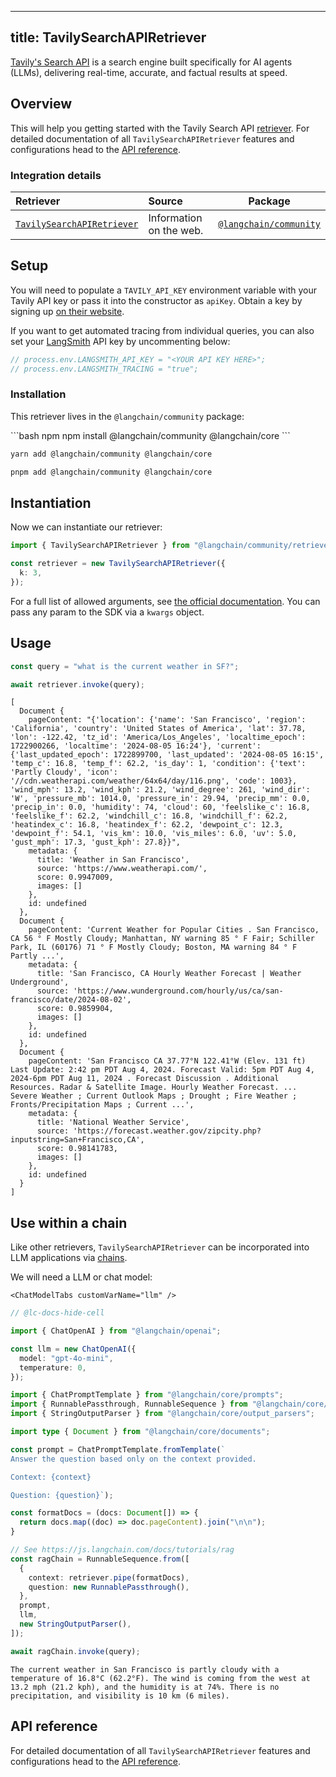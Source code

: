 ---

title: TavilySearchAPIRetriever
----

[Tavily's Search API](https://tavily.com) is a search engine built specifically for AI agents (LLMs), delivering real-time, accurate, and factual results at speed.

## Overview

This will help you getting started with the Tavily Search API [retriever](/oss/concepts/retrievers). For detailed documentation of all `TavilySearchAPIRetriever` features and configurations head to the [API reference](https://api.js.langchain.com/classes/langchain_community_retrievers_tavily_search_api.TavilySearchAPIRetriever.html).

### Integration details

| Retriever | Source | Package |
| :--- | :--- | :---: |
[`TavilySearchAPIRetriever`](https://api.js.langchain.com/classes/langchain_community_retrievers_tavily_search_api.TavilySearchAPIRetriever.html) | Information on the web. | [`@langchain/community`](https://npmjs.com/@langchain/community/) |

## Setup

You will need to populate a `TAVILY_API_KEY` environment variable with your Tavily API key or pass it into the constructor as `apiKey`. Obtain a key by signing up [on their website](https://tavily.com/).

If you want to get automated tracing from individual queries, you can also set your [LangSmith](https://docs.smith.langchain.com/) API key by uncommenting below:

```typescript
// process.env.LANGSMITH_API_KEY = "<YOUR API KEY HERE>";
// process.env.LANGSMITH_TRACING = "true";
```

### Installation

This retriever lives in the `@langchain/community` package:

<CodeGroup>
```bash npm
npm install @langchain/community @langchain/core
```

```bash yarn
yarn add @langchain/community @langchain/core
```

```bash pnpm
pnpm add @langchain/community @langchain/core
```
</CodeGroup>

## Instantiation

Now we can instantiate our retriever:

```typescript
import { TavilySearchAPIRetriever } from "@langchain/community/retrievers/tavily_search_api";

const retriever = new TavilySearchAPIRetriever({
  k: 3,
});
```

For a full list of allowed arguments, see [the official documentation](https://docs.tavily.com/docs/tavily-api/rest_api#parameters). You can pass any param to the SDK via a `kwargs` object.

## Usage

```typescript
const query = "what is the current weather in SF?";

await retriever.invoke(query);
```

```output
[
  Document {
    pageContent: "{'location': {'name': 'San Francisco', 'region': 'California', 'country': 'United States of America', 'lat': 37.78, 'lon': -122.42, 'tz_id': 'America/Los_Angeles', 'localtime_epoch': 1722900266, 'localtime': '2024-08-05 16:24'}, 'current': {'last_updated_epoch': 1722899700, 'last_updated': '2024-08-05 16:15', 'temp_c': 16.8, 'temp_f': 62.2, 'is_day': 1, 'condition': {'text': 'Partly Cloudy', 'icon': '//cdn.weatherapi.com/weather/64x64/day/116.png', 'code': 1003}, 'wind_mph': 13.2, 'wind_kph': 21.2, 'wind_degree': 261, 'wind_dir': 'W', 'pressure_mb': 1014.0, 'pressure_in': 29.94, 'precip_mm': 0.0, 'precip_in': 0.0, 'humidity': 74, 'cloud': 60, 'feelslike_c': 16.8, 'feelslike_f': 62.2, 'windchill_c': 16.8, 'windchill_f': 62.2, 'heatindex_c': 16.8, 'heatindex_f': 62.2, 'dewpoint_c': 12.3, 'dewpoint_f': 54.1, 'vis_km': 10.0, 'vis_miles': 6.0, 'uv': 5.0, 'gust_mph': 17.3, 'gust_kph': 27.8}}",
    metadata: {
      title: 'Weather in San Francisco',
      source: 'https://www.weatherapi.com/',
      score: 0.9947009,
      images: []
    },
    id: undefined
  },
  Document {
    pageContent: 'Current Weather for Popular Cities . San Francisco, CA 56 ° F Mostly Cloudy; Manhattan, NY warning 85 ° F Fair; Schiller Park, IL (60176) 71 ° F Mostly Cloudy; Boston, MA warning 84 ° F Partly ...',
    metadata: {
      title: 'San Francisco, CA Hourly Weather Forecast | Weather Underground',
      source: 'https://www.wunderground.com/hourly/us/ca/san-francisco/date/2024-08-02',
      score: 0.9859904,
      images: []
    },
    id: undefined
  },
  Document {
    pageContent: 'San Francisco CA 37.77°N 122.41°W (Elev. 131 ft) Last Update: 2:42 pm PDT Aug 4, 2024. Forecast Valid: 5pm PDT Aug 4, 2024-6pm PDT Aug 11, 2024 . Forecast Discussion . Additional Resources. Radar & Satellite Image. Hourly Weather Forecast. ... Severe Weather ; Current Outlook Maps ; Drought ; Fire Weather ; Fronts/Precipitation Maps ; Current ...',
    metadata: {
      title: 'National Weather Service',
      source: 'https://forecast.weather.gov/zipcity.php?inputstring=San+Francisco,CA',
      score: 0.98141783,
      images: []
    },
    id: undefined
  }
]
```

## Use within a chain

Like other retrievers, `TavilySearchAPIRetriever` can be incorporated into LLM applications via [chains](/oss/how-to/sequence/).

We will need a LLM or chat model:

```{=mdx}
<ChatModelTabs customVarName="llm" />
```

```typescript
// @lc-docs-hide-cell

import { ChatOpenAI } from "@langchain/openai";

const llm = new ChatOpenAI({
  model: "gpt-4o-mini",
  temperature: 0,
});
```

```typescript
import { ChatPromptTemplate } from "@langchain/core/prompts";
import { RunnablePassthrough, RunnableSequence } from "@langchain/core/runnables";
import { StringOutputParser } from "@langchain/core/output_parsers";

import type { Document } from "@langchain/core/documents";

const prompt = ChatPromptTemplate.fromTemplate(`
Answer the question based only on the context provided.

Context: {context}

Question: {question}`);

const formatDocs = (docs: Document[]) => {
  return docs.map((doc) => doc.pageContent).join("\n\n");
}

// See https://js.langchain.com/docs/tutorials/rag
const ragChain = RunnableSequence.from([
  {
    context: retriever.pipe(formatDocs),
    question: new RunnablePassthrough(),
  },
  prompt,
  llm,
  new StringOutputParser(),
]);
```

```typescript
await ragChain.invoke(query);
```

```output
The current weather in San Francisco is partly cloudy with a temperature of 16.8°C (62.2°F). The wind is coming from the west at 13.2 mph (21.2 kph), and the humidity is at 74%. There is no precipitation, and visibility is 10 km (6 miles).
```

## API reference

For detailed documentation of all `TavilySearchAPIRetriever` features and configurations head to the [API reference](https://api.js.langchain.com/classes/langchain_community_retrievers_tavily_search_api.TavilySearchAPIRetriever.html).
